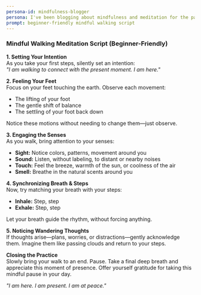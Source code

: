 ```yaml
---
persona-id: mindfulness-blogger
persona: I've been blogging about mindfulness and meditation for the past 4 years, testing pretty much every app and technique out there. My community is always eager to hear about new approaches to meditation. Really curious about how AI could help create more personalized content for different types of practitioners.
prompt: beginner-friendly mindful walking script
---
```


### **Mindful Walking Meditation Script (Beginner-Friendly)**  

**1. Setting Your Intention**  
As you take your first steps, silently set an intention:  
_"I am walking to connect with the present moment. I am here."_

**2. Feeling Your Feet**  
Focus on your feet touching the earth. Observe each movement:  
- The lifting of your foot  
- The gentle shift of balance  
- The settling of your foot back down  

Notice these motions without needing to change them—just observe.  

**3. Engaging the Senses**  
As you walk, bring attention to your senses:  
- **Sight:** Notice colors, patterns, movement around you  
- **Sound:** Listen, without labeling, to distant or nearby noises  
- **Touch:** Feel the breeze, warmth of the sun, or coolness of the air  
- **Smell:** Breathe in the natural scents around you  

**4. Synchronizing Breath & Steps**  
Now, try matching your breath with your steps:  
- **Inhale:** Step, step  
- **Exhale:** Step, step  

Let your breath guide the rhythm, without forcing anything.  

**5. Noticing Wandering Thoughts**  
If thoughts arise—plans, worries, or distractions—gently acknowledge them. Imagine them like passing clouds and return to your steps.  

**Closing the Practice**  
Slowly bring your walk to an end. Pause. Take a final deep breath and appreciate this moment of presence. Offer yourself gratitude for taking this mindful pause in your day.  

_"I am here. I am present. I am at peace."_  